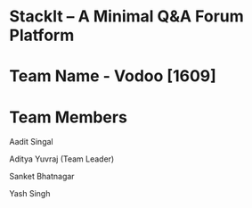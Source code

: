# StackIt – A Minimal Q&A Forum Platform

# Team Name - Vodoo [1609]

# Team Members
Aadit Singal

Aditya Yuvraj (Team Leader)

Sanket Bhatnagar

Yash Singh
